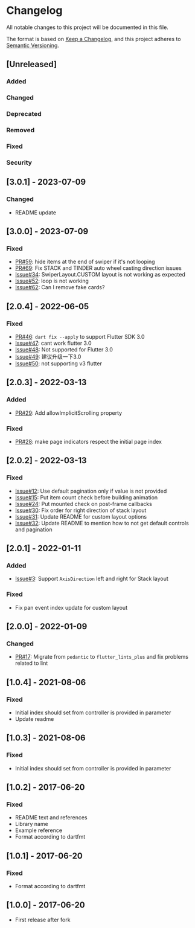# Changelog

All notable changes to this project will be documented in this file.

The format is based on [Keep a Changelog](https://keepachangelog.com/en/1.0.0/),
and this project adheres to [Semantic Versioning](https://semver.org/spec/v2.0.0.html).

## [Unreleased]

### Added

### Changed

### Deprecated

### Removed

### Fixed

### Security

## [3.0.1] - 2023-07-09

### Changed
- README update

## [3.0.0] - 2023-07-09

### Fixed

- [PR#59](https://github.com/TheAnkurPanchani/card_swiper/pull/59): hide items at the end of swiper if it's not looping
- [PR#69](https://github.com/TheAnkurPanchani/card_swiper/pull/69): Fix STACK and TINDER auto wheel casting direction issues
- [Issue#34](https://github.com/TheAnkurPanchani/card_swiper/issues/34): SwiperLayout.CUSTOM layout is not working as expected
- [Issue#52](https://github.com/TheAnkurPanchani/card_swiper/issues/52): loop is not working
- [Issue#62](https://github.com/TheAnkurPanchani/card_swiper/issues/62): Can I remove fake cards?

## [2.0.4] - 2022-06-05

### Fixed

- [PR#46](https://github.com/TheAnkurPanchani/card_swiper/pull/46): `dart fix --apply` to support Flutter SDK 3.0
- [Issue#47](https://github.com/TheAnkurPanchani/card_swiper/issues/47): cant work flutter 3.0
- [Issue#48](https://github.com/TheAnkurPanchani/card_swiper/issues/48): Not supported for Flutter 3.0
- [Issue#49](https://github.com/TheAnkurPanchani/card_swiper/issues/49): 建议升级一下3.0
- [Issue#50](https://github.com/TheAnkurPanchani/card_swiper/issues/50): not supporting v3 flutter

## [2.0.3] - 2022-03-13

### Added

- [PR#29](https://github.com/TheAnkurPanchani/card_swiper/pull/29): Add allowImplicitScrolling property

### Fixed

- [PR#28](https://github.com/TheAnkurPanchani/card_swiper/pull/28): make page indicators respect the initial page index

## [2.0.2] - 2022-03-13

### Fixed

- [Issue#12](https://github.com/TheAnkurPanchani/card_swiper/issues/12): Use default pagination only if value is not provided
- [Issue#15](https://github.com/TheAnkurPanchani/card_swiper/issues/15): Put item count check before building animation
- [Issue#24](https://github.com/TheAnkurPanchani/card_swiper/issues/24): Put mounted check on post-frame callbacks
- [Issue#30](https://github.com/TheAnkurPanchani/card_swiper/issues/30): Fix order for right direction of stack layout
- [Issue#31](https://github.com/TheAnkurPanchani/card_swiper/issues/31): Update README for custom layout options
- [Issue#32](https://github.com/TheAnkurPanchani/card_swiper/issues/32): Update README to mention how to not get default controls and pagination

## [2.0.1] - 2022-01-11

### Added

- [Issue#3](https://github.com/TheAnkurPanchani/card_swiper/issues/3): Support `AxisDirection` left and right for Stack layout

### Fixed

- Fix pan event index update for custom layout

## [2.0.0] - 2022-01-09

### Changed

- [PR#17](https://github.com/TheAnkurPanchani/card_swiper/pull/17): Migrate from `pedantic` to `flutter_lints_plus` and fix problems related to lint

## [1.0.4] - 2021-08-06

### Fixed

- Initial index should set from controller is provided in parameter
- Update readme

## [1.0.3] - 2021-08-06

### Fixed

- Initial index should set from controller is provided in parameter

## [1.0.2] - 2017-06-20

### Fixed

- README text and references
- Library name
- Example reference
- Format according to dartfmt

## [1.0.1] - 2017-06-20

### Fixed

- Format according to dartfmt

## [1.0.0] - 2017-06-20

- First release after fork

